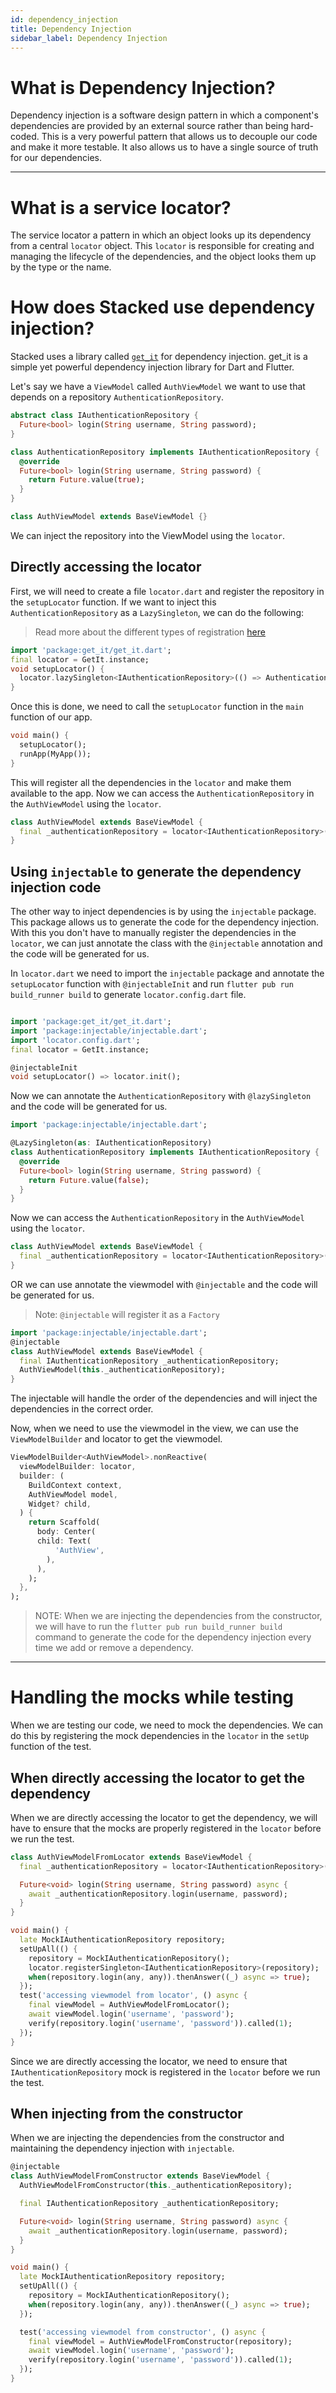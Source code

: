 ```yaml
---
id: dependency_injection
title: Dependency Injection
sidebar_label: Dependency Injection
---
```


# What is Dependency Injection?

Dependency injection is a software design pattern in which a component's dependencies are provided by an external source rather than being hard-coded. This is a very powerful pattern that allows us to decouple our code and make it more testable. It also allows us to have a single source of truth for our dependencies.

---

# What is a service locator?

The service locator a pattern in which an object looks up its dependency from a central `locator` object. This `locator` is responsible for creating and managing the lifecycle of the dependencies, and the object looks them up by the type or the name.

# How does Stacked use dependency injection?

Stacked uses a library called [`get_it`](https://pub.dev/packages/get_it) for dependency injection. get_it is a simple yet powerful dependency injection library for Dart and Flutter.

Let's say we have a `ViewModel` called `AuthViewModel` we want to use that depends on a repository `AuthenticationRepository`.

```dart
abstract class IAuthenticationRepository {
  Future<bool> login(String username, String password);
}

class AuthenticationRepository implements IAuthenticationRepository {
  @override
  Future<bool> login(String username, String password) {
    return Future.value(true);
  }
}

class AuthViewModel extends BaseViewModel {}

```

We can inject the repository into the ViewModel using the `locator`.

## Directly accessing the locator

First, we will need to create a file `locator.dart` and register the repository in the `setupLocator` function. If we want to inject this `AuthenticationRepository` as a `LazySingleton`, we can do the following:

> Read more about the different types of registration [here](https://pub.dev/packages/get_it#different-ways-of-registration)

```dart
import 'package:get_it/get_it.dart';
final locator = GetIt.instance;
void setupLocator() {
  locator.lazySingleton<IAuthenticationRepository>(() => AuthenticationRepository());
}
```

Once this is done, we need to call the `setupLocator` function in the `main` function of our app.

```dart
void main() {
  setupLocator();
  runApp(MyApp());
}
```

This will register all the dependencies in the `locator` and make them available to the app. Now we can access the `AuthenticationRepository` in the `AuthViewModel` using the `locator`.

```dart
class AuthViewModel extends BaseViewModel {
  final _authenticationRepository = locator<IAuthenticationRepository>();
}
```

## Using `injectable` to generate the dependency injection code

The other way to inject dependencies is by using the `injectable` package. This package allows us to generate the code for the dependency injection. With this you don't have to manually register the dependencies in the `locator`, we can just annotate the class with the `@injectable` annotation and the code will be generated for us.

In `locator.dart` we need to import the `injectable` package and annotate the `setupLocator` function with `@injectableInit` and run `flutter pub run build_runner build` to generate `locator.config.dart` file.

```dart

import 'package:get_it/get_it.dart';
import 'package:injectable/injectable.dart';
import 'locator.config.dart';
final locator = GetIt.instance;

@injectableInit
void setupLocator() => locator.init();
```

Now we can annotate the `AuthenticationRepository` with `@lazySingleton` and the code will be generated for us.

```dart
import 'package:injectable/injectable.dart';

@LazySingleton(as: IAuthenticationRepository)
class AuthenticationRepository implements IAuthenticationRepository {
  @override
  Future<bool> login(String username, String password) {
    return Future.value(false);
  }
}
```

Now we can access the `AuthenticationRepository` in the `AuthViewModel` using the `locator`.

```dart
class AuthViewModel extends BaseViewModel {
  final _authenticationRepository = locator<IAuthenticationRepository>();
}
```

OR we can use annotate the viewmodel with `@injectable` and the code will be generated for us.

> Note: `@injectable` will register it as a `Factory`

```dart
import 'package:injectable/injectable.dart';
@injectable
class AuthViewModel extends BaseViewModel {
  final IAuthenticationRepository _authenticationRepository;
  AuthViewModel(this._authenticationRepository);
}
```

The injectable will handle the order of the dependencies and will inject the dependencies in the correct order.

Now, when we need to use the viewmodel in the view, we can use the `ViewModelBuilder` and locator to get the viewmodel.

```dart
ViewModelBuilder<AuthViewModel>.nonReactive(
  viewModelBuilder: locator,
  builder: (
    BuildContext context,
    AuthViewModel model,
    Widget? child,
  ) {
    return Scaffold(
      body: Center(
      child: Text(
          'AuthView',
        ),
      ),
    );
  },
);

```

> NOTE: When we are injecting the dependencies from the constructor, we will have to run the `flutter pub run build_runner build` command to generate the code for the dependency injection every time we add or remove a dependency.

---

# Handling the mocks while testing

When we are testing our code, we need to mock the dependencies. We can do this by registering the mock dependencies in the `locator` in the `setUp` function of the test.

## When directly accessing the locator to get the dependency

When we are directly accessing the locator to get the dependency, we will have to ensure that the mocks are properly registered in the `locator` before we run the test.

```dart
class AuthViewModelFromLocator extends BaseViewModel {
  final _authenticationRepository = locator<IAuthenticationRepository>();

  Future<void> login(String username, String password) async {
    await _authenticationRepository.login(username, password);
  }
}

void main() {
  late MockIAuthenticationRepository repository;
  setUpAll(() {
    repository = MockIAuthenticationRepository();
    locator.registerSingleton<IAuthenticationRepository>(repository);
    when(repository.login(any, any)).thenAnswer((_) async => true);
  });
  test('accessing viewmodel from locator', () async {
    final viewModel = AuthViewModelFromLocator();
    await viewModel.login('username', 'password');
    verify(repository.login('username', 'password')).called(1);
  });
}
```

Since we are directly accessing the locator, we need to ensure that `IAuthenticationRepository` mock is registered in the `locator` before we run the test.

## When injecting from the constructor

When we are injecting the dependencies from the constructor and maintaining the dependency injection with `injectable`.

```dart
@injectable
class AuthViewModelFromConstructor extends BaseViewModel {
  AuthViewModelFromConstructor(this._authenticationRepository);

  final IAuthenticationRepository _authenticationRepository;

  Future<void> login(String username, String password) async {
    await _authenticationRepository.login(username, password);
  }
}

void main() {
  late MockIAuthenticationRepository repository;
  setUpAll(() {
    repository = MockIAuthenticationRepository();
    when(repository.login(any, any)).thenAnswer((_) async => true);
  });

  test('accessing viewmodel from constructor', () async {
    final viewModel = AuthViewModelFromConstructor(repository);
    await viewModel.login('username', 'password');
    verify(repository.login('username', 'password')).called(1);
  });
}
```
